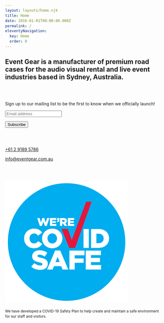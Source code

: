 ```yaml
---
layout: layouts/home.njk
title: Home
date: 2016-01-01T00:00:00.000Z
permalink: /
eleventyNavigation:
  key: Home
  order: 0
---
```

## Event Gear is a manufacturer of premium road cases for the audio visual rental and live event industries based in Sydney, Australia.

<br/>

</br>

Sign up to our mailing list to be the first to know when we officially launch!

<div class="mc-field-group"><input id="mce-EMAIL" class="required email" name="EMAIL" type="email" value="" placeholder="Email address" /></div>
<div id="mce-responses" class="clear">
<div id="mce-error-response" class="response" style="display: none;"> </div>
<div id="mce-success-response" class="response" style="display: none;"> </div>
<p> </p>
</div>
<p><!-- real people should not fill this in and expect good things - do not remove this or risk form bot signups--></p>
<div style="position: absolute; left: -5000px;" aria-hidden="true"><input tabindex="-1" name="b_4c3ad60ad5a49797249602dbe_23596b3847" type="text" value="" /></div>
<div class="clear"><input id="mc-embedded-subscribe" class="button" name="subscribe" type="submit" value="Subscribe" /></div>
</div>
</form></div>
<p><!--End mc_embed_signup--></p>

<br/><br/>

[+61 2 9189 5786](tel:+61291895786)

[info@eventgear.com.au](mailto:info@eventgear.com.au)

<br/><br/>

![We're COVID safe](/static/img/event-gear-covid-safe-badge.png "We're COVID safe")

<small>We have developed a COVID-19 Safety Plan to help create and maintain a safe environment for our staff and visitors.</small>